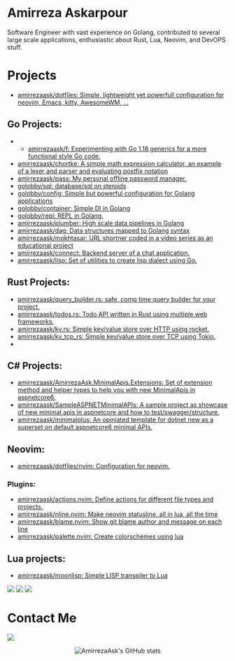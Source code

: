 # Amirreza Askarpour
Software Engineer with vast experience on Golang, contributed to several large scale applications, enthusiastic about Rust, Lua, Neovim, and DevOPS stuff.

# Projects
- [amirrezaask/dotfiles: Simple, lightweight yet powerfull configuration for neovim, Emacs, kitty, AwesomeWM, ...](https://github.com/amirrezaask/dotfiles)

## Go Projects:
- - [amirrezaask/f: Experimenting with Go 1.18 generics for a more functional style Go code.](https://github.com/amirrezaask/f) 
- [amirrezaask/chortke: A simple math expression calculator, an example of a lexer and parser and evaluating postfix notation](https://github.com/amirrezaask/chortke) 
- [amirrezaask/pass: My personal offline password manager.](https://github.com/amirrezaask/pass) 
- [golobby/sql: database/sql on steroids](https://github.com/golobby/sql)
- [golobby/config: Simple but powerful configuration for Golang applications](https://github.com/golobby/config)
- [golobby/container: Simple DI in Golang](https://github.com/golobby/container)
- [golobby/repl: REPL in Golang.](https://github.com/golobby/config) 
- [amirrezaask/plumber: High scale data pipelines in Golang](https://github.com/amirrezaask/plumber)
- [amirrezaask/dag: Data structures mapped to Golang syntax](https://github.com/amirrezaask/dag)
- [amirrezaask/mokhtasar: URL shortner coded in a video series as an educational project](https://github.com/amirrezaask/mokhtasar)
- [amirrezaask/connect: Backend server of a chat application.](https://github.com/amirrezaask/connect)
- [amirrezaask/lisp: Set of utilities to create lisp dialect using Go.](https://github.com/amirrezaask/lisp)

## Rust Projects:
- [amirrezaask/query_builder.rs: safe, comp time query builder for your project.](https://github.com/amirrezaask/query_builder.rs)
- [amirrezaask/todos.rs: Todo API written in Rust using multiple web frameworks.](https://github.com/amirrezaask/todos.rs)
- [amirrezaask/kv.rs: Simple key/value store over HTTP using rocket.](https://github.com/amirrezaask/kv.rs)
- [amirrezaask/kv_tcp_rs: Simple key/value store over TCP using Tokio.](https://github.com/amirrezaask/kv_tcp_rs)
- 
## C# Projects:
- [amirrezaask/AmirrezaAsk.MinimalApis.Extensions: Set of extension method and helper types to help you with new MinimalApis in aspnetcore6.](https://github.com/amirrezaask/AmirrezaAsk.MinimalApis.Extensions)
- [amirrezaask/SampleASPNETMinimalAPIs: A sample project as showcase of new minimal apis in aspnetcore and how to test/swagger/structure.](https://github.com/amirrezaask/SampleASPNETMinimalAPIs)
- [amirrezaask/minimalplus: An opiniated template for dotnet new as a superset on default aspnetcore6 minimal APIs.](https://github.com/amirrezaask/minimalplus)

## Neovim:
- [amirrezaask/dotfiles/nvim: Configuration for neovim.](https://github.com/amirrezaask/dotfiles/tree/master/nvim)

### Plugins:
- [amirrezaask/actions.nvim: Define actions for different file types and projects.](https://github.com/amirrezaask/actions.nvim)
- [amirrezaask/nline.nvim: Make neovim statusline, all in lua, all the time](https://github.com/amirrezaask/nline.nvim)
- [amirrezaask/blame.nvim: Show git blame author and message on each line](https://github.com/amirrezaask/blame.nvim)
- [amirrezaask/palette.nvim: Create colorschemes using lua](https://github.com/amirrezaask/palette.nvim)

## Lua projects:
- [amirrezaask/moonlisp: Simple LISP transpiler to Lua](https://github.com/amirrezaask/moonlisp)


[![](https://img.shields.io/badge/-lua-orange?style=for-the-badge&logo=csharp)](https://dotnet.microsoft.com/)
[![](https://img.shields.io/badge/-rust-orange?style=for-the-badge&logo=rust)](https://www.rust-lang.org/)
[![](https://img.shields.io/badge/-go-orange?style=for-the-badge&logo=go)](https://go.dev/)

# Contact Me

[![](https://img.shields.io/badge/-raskarpour@gmail.com-lightgray?style=for-the-badge&logo=gmail)](mailto:raskarpour@gmail.com)


<p align="center">
  <img src="https://github-readme-stats.vercel.app/api?username=amirrezaask&show_icons=true&theme=monokai" alt="AmirrezaAsk's GitHub stats" />
</p>
